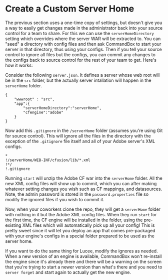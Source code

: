 # Create a Custom Server Home
The previous section uses a one-time copy of settings, but doesn't give you a way to easily get changes made in the administrator back into your source control for a team to share.  For this we can use the `serverHomeDirectory` setting which overrides where the server WAR will be extracted to.  You can "seed" a directory with config files and then ask CommandBox to start your server in that directory, thus using your configs.  Then if you tell your source control to ignore all files but the configs, you can commit any changes to the configs back to source control for the rest of your team to get.  Here's how it works:

Consider the following `server.json`.  It defines a server whose web root will be in the `src` folder, but the actually server intallation will happen in the `serverHome` folder.
```
{
    "wwwroot" : "src",
    "app":{
        "serverHomeDirectory":"serverHome",
        "cfengine":"adobe"
    }
}
```

Now add this `.gitignore` in the `/serverHome` folder (assumes you're using Git for source control).  This will ignore all the files in the directory with the exception of the `.gitignore` file itself and all of your Adobe server's XML configs.

```
*
!/serverHome/WEB-INF/cfusion/lib/*.xml
!*/
!.gitignore
```

Running `start` will unzip the Adobe CF war into the `serverHome` folder.  All the new XML config files will show up to commit, which you can after making whatever setting changes you wish such as CF mappings, and datasources.  Note, the admin password is stored in the `password.properties` file so modify the ignored files if you wish to commit it.

Now, when your coworkers clone the repo, they will get a `serverHome` folder with nothing in it but the Adobe XML config files.  When they run `start` for the first time, the CF engine will be installed in the folder, using the pre-existing XML files which will automatically pick up all your config!  This is pretty sweet since it will let you deploy an app that comes pre-packaged with your engine's configs in a special folder prepared to be used as the server home.  

If you want to do the same thing for Lucee, modify the ignores as needed.  When a new version of an engine is available, CommandBox won't re-install the engine since it's already there and there will be a warning on the screen that you're trying to start a newer version than what's there and you need to `server forget` and start again to actually get the new engine.

